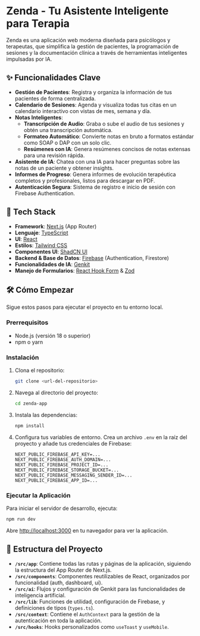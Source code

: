 # Zenda - Tu Asistente Inteligente para Terapia

Zenda es una aplicación web moderna diseñada para psicólogos y terapeutas, que simplifica la gestión de pacientes, la programación de sesiones y la documentación clínica a través de herramientas inteligentes impulsadas por IA.

## ✨ Funcionalidades Clave

- **Gestión de Pacientes**: Registra y organiza la información de tus pacientes de forma centralizada.
- **Calendario de Sesiones**: Agenda y visualiza todas tus citas en un calendario interactivo con vistas de mes, semana y día.
- **Notas Inteligentes**:
    - **Transcripción de Audio**: Graba o sube el audio de tus sesiones y obtén una transcripción automática.
    - **Formateo Automático**: Convierte notas en bruto a formatos estándar como SOAP o DAP con un solo clic.
    - **Resúmenes con IA**: Genera resúmenes concisos de notas extensas para una revisión rápida.
- **Asistente de IA**: Chatea con una IA para hacer preguntas sobre las notas de un paciente y obtener insights.
- **Informes de Progreso**: Genera informes de evolución terapéutica completos y profesionales, listos para descargar en PDF.
- **Autenticación Segura**: Sistema de registro e inicio de sesión con Firebase Authentication.

## 🚀 Tech Stack

- **Framework**: [Next.js](https://nextjs.org/) (App Router)
- **Lenguaje**: [TypeScript](https://www.typescriptlang.org/)
- **UI**: [React](https://react.dev/)
- **Estilos**: [Tailwind CSS](https://tailwindcss.com/)
- **Componentes UI**: [ShadCN UI](https://ui.shadcn.com/)
- **Backend & Base de Datos**: [Firebase](https://firebase.google.com/) (Authentication, Firestore)
- **Funcionalidades de IA**: [Genkit](https://firebase.google.com/docs/genkit)
- **Manejo de Formularios**: [React Hook Form](https://react-hook-form.com/) & [Zod](https://zod.dev/)

## 🛠️ Cómo Empezar

Sigue estos pasos para ejecutar el proyecto en tu entorno local.

### Prerrequisitos

- Node.js (versión 18 o superior)
- npm o yarn

### Instalación

1. Clona el repositorio:
   ```bash
   git clone <url-del-repositorio>
   ```
2. Navega al directorio del proyecto:
   ```bash
   cd zenda-app
   ```
3. Instala las dependencias:
   ```bash
   npm install
   ```
4. Configura tus variables de entorno. Crea un archivo `.env` en la raíz del proyecto y añade tus credenciales de Firebase:
   ```
   NEXT_PUBLIC_FIREBASE_API_KEY=...
   NEXT_PUBLIC_FIREBASE_AUTH_DOMAIN=...
   NEXT_PUBLIC_FIREBASE_PROJECT_ID=...
   NEXT_PUBLIC_FIREBASE_STORAGE_BUCKET=...
   NEXT_PUBLIC_FIREBASE_MESSAGING_SENDER_ID=...
   NEXT_PUBLIC_FIREBASE_APP_ID=...
   ```

### Ejecutar la Aplicación

Para iniciar el servidor de desarrollo, ejecuta:
```bash
npm run dev
```

Abre [http://localhost:3000](http://localhost:3000) en tu navegador para ver la aplicación.

## 📁 Estructura del Proyecto

- **`/src/app`**: Contiene todas las rutas y páginas de la aplicación, siguiendo la estructura del App Router de Next.js.
- **`/src/components`**: Componentes reutilizables de React, organizados por funcionalidad (auth, dashboard, ui).
- **`/src/ai`**: Flujos y configuración de Genkit para las funcionalidades de inteligencia artificial.
- **`/src/lib`**: Funciones de utilidad, configuración de Firebase, y definiciones de tipos (`types.ts`).
- **`/src/context`**: Contiene el `AuthContext` para la gestión de la autenticación en toda la aplicación.
- **`/src/hooks`**: Hooks personalizados como `useToast` y `useMobile`.
